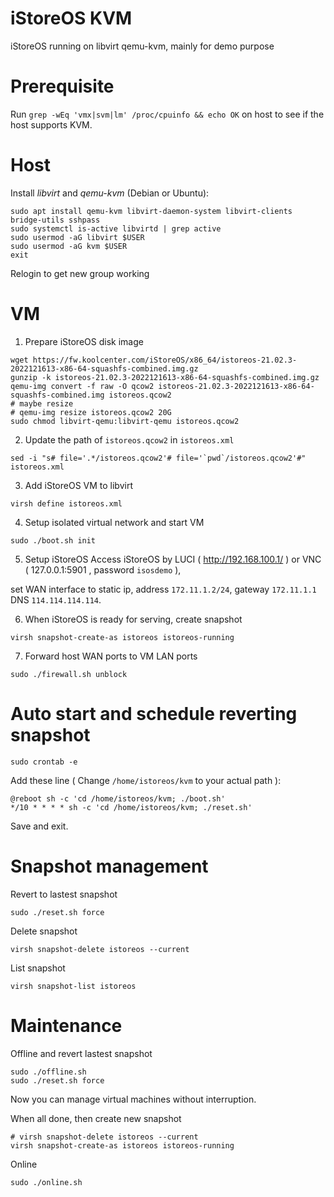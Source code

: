 # iStoreOS KVM
iStoreOS running on libvirt qemu-kvm, mainly for demo purpose

# Prerequisite
Run `grep -wEq 'vmx|svm|lm' /proc/cpuinfo && echo OK` on host to see if the host supports KVM.

# Host
Install *libvirt* and *qemu-kvm* (Debian or Ubuntu):
```
sudo apt install qemu-kvm libvirt-daemon-system libvirt-clients bridge-utils sshpass
sudo systemctl is-active libvirtd | grep active
sudo usermod -aG libvirt $USER
sudo usermod -aG kvm $USER
exit
```
Relogin to get new group working

# VM
1. Prepare iStoreOS disk image
```
wget https://fw.koolcenter.com/iStoreOS/x86_64/istoreos-21.02.3-2022121613-x86-64-squashfs-combined.img.gz
gunzip -k istoreos-21.02.3-2022121613-x86-64-squashfs-combined.img.gz
qemu-img convert -f raw -O qcow2 istoreos-21.02.3-2022121613-x86-64-squashfs-combined.img istoreos.qcow2
# maybe resize
# qemu-img resize istoreos.qcow2 20G
sudo chmod libvirt-qemu:libvirt-qemu istoreos.qcow2
```

2. Update the path of `istoreos.qcow2` in `istoreos.xml`
```
sed -i "s# file='.*/istoreos.qcow2'# file='`pwd`/istoreos.qcow2'#" istoreos.xml
```

3. Add iStoreOS VM to libvirt
```
virsh define istoreos.xml
```

4. Setup isolated virtual network and start VM
```
sudo ./boot.sh init
```

5. Setup iStoreOS
Access iStoreOS by LUCI ( http://192.168.100.1/ ) or VNC ( 127.0.0.1:5901 , password `isosdemo` ),

set WAN interface to static ip, address `172.11.1.2/24`, gateway `172.11.1.1` DNS `114.114.114.114`.

6. When iStoreOS is ready for serving, create snapshot
```
virsh snapshot-create-as istoreos istoreos-running
```

7. Forward host WAN ports to VM LAN ports
```
sudo ./firewall.sh unblock
```

# Auto start and schedule reverting snapshot
```
sudo crontab -e
```
Add these line ( Change `/home/istoreos/kvm` to your actual path ):
```
@reboot sh -c 'cd /home/istoreos/kvm; ./boot.sh'
*/10 * * * * sh -c 'cd /home/istoreos/kvm; ./reset.sh'
```
Save and exit.


# Snapshot management
Revert to lastest snapshot
```
sudo ./reset.sh force
```

Delete snapshot
```
virsh snapshot-delete istoreos --current
```

List snapshot
```
virsh snapshot-list istoreos
```

# Maintenance
Offline and revert lastest snapshot
```
sudo ./offline.sh
sudo ./reset.sh force
```
Now you can manage virtual machines without interruption.

When all done, then create new snapshot
```
# virsh snapshot-delete istoreos --current
virsh snapshot-create-as istoreos istoreos-running
```

Online
```
sudo ./online.sh
```
